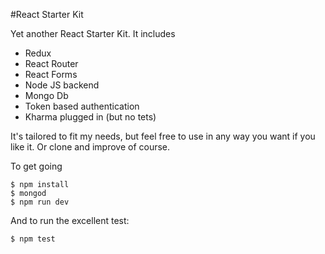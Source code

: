 #React Starter Kit

Yet another React Starter Kit. It includes

- Redux
- React Router
- React Forms
- Node JS backend
- Mongo Db
- Token based authentication
- Kharma plugged in (but no tets)

It's tailored to fit my needs, but feel free to use in any way you want if you like it. Or clone and improve of course.

To get going
```
$ npm install
$ mongod
$ npm run dev
```

And to run the excellent test:
```
$ npm test
```
